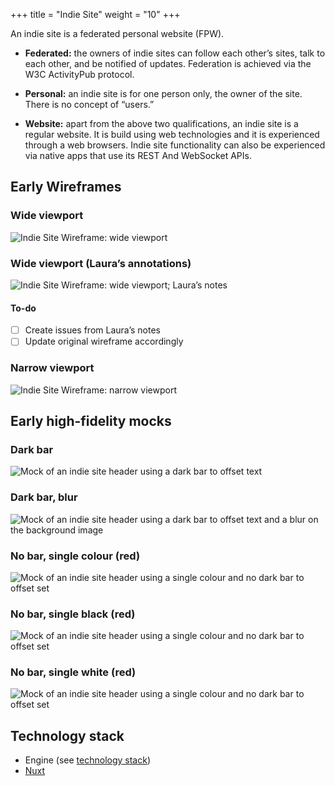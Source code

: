 +++
title = "Indie Site"
weight = "10"
+++

An indie site is a federated personal website (FPW).

  * __Federated:__ the owners of indie sites can follow each other’s sites, talk to each other, and be notified of updates. Federation is achieved via the W3C ActivityPub protocol.

  * __Personal:__ an indie site is for one person only, the owner of the site. There is no concept of “users.”

  * __Website:__ apart from the above two qualifications, an indie site is a regular website. It is build using web technologies and it is experienced through a web browsers. Indie site functionality can also be experienced via native apps that use its REST And WebSocket APIs.


## Early Wireframes

### Wide viewport

![Indie Site Wireframe: wide viewport](/images/wireframes/indie-site/base-annotated.png)

### Wide viewport (Laura’s annotations)

![Indie Site Wireframe: wide viewport; Laura’s notes](/images/wireframes/indie-site/base-annotated-lauras-notes.png)

#### To-do

* [ ] Create issues from Laura’s notes
* [ ] Update original wireframe accordingly

### Narrow viewport

![Indie Site Wireframe: narrow viewport](/images/wireframes/indie-site/base-narrow-viewport.png)

## Early high-fidelity mocks

### Dark bar

![Mock of an indie site header using a dark bar to offset text](/images/mock-ups/indie-site/header-mock-dark-overlay-brick-person.png)

### Dark bar, blur

![Mock of an indie site header using a dark bar to offset text and a blur on the background image](/images/mock-ups/indie-site/header-mock-dark-overlay-aral.png)

### No bar, single colour (red)

![Mock of an indie site header using a single colour and no dark bar to offset set](/images/mock-ups/indie-site/header-mock-red-background-no-dark-bar.png)

### No bar, single black (red)

![Mock of an indie site header using a single colour and no dark bar to offset set](/images/mock-ups/indie-site/header-mock-black-background-no-dark-bar.png)

### No bar, single white (red)

![Mock of an indie site header using a single colour and no dark bar to offset set](/images/mock-ups/indie-site/header-mock-white-background-no-dark-bar.png)

## Technology stack

  * Engine (see [technology stack](../engine/technology-stack))
  * [Nuxt](https://nuxtjs.org)
